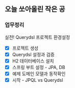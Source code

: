 ## 오늘 쏘아올린 작은 공

### 업무정리
실전! Querydsl
프로젝트 환경설정
- [x] 프로젝트 생성
- [x] Querydsl 설정과 검증
- [x] H2 데이터베이스 설치
- [x] 스프링 부트 설정 - JPA, DB
- [x] 예제 도메인 모델과 동작확인
- [x] 시작 - JPQL vs Querydsl